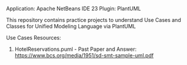 
Application: Apache NetBeans IDE 23
  Plugin: PlantUML

  This repository contains practice projects to understand Use Cases and Classes for Unified Modeling Language via PlantUML

  Use Cases Resources:
  1. HotelReservations.puml - Past Paper and Answer: https://www.bcs.org/media/1951/sd-smt-sample-uml.pdf

  
